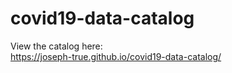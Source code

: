 # covid19-data-catalog

View the catalog here:  
<a href="https://joseph-true.github.io/covid19-data-catalog/" target="_blank">https://joseph-true.github.io/covid19-data-catalog/</a>
